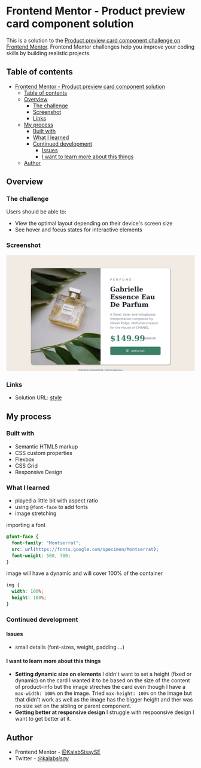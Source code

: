 # Frontend Mentor - Product preview card component solution

This is a solution to the [Product preview card component challenge on Frontend Mentor](https://www.frontendmentor.io/challenges/product-preview-card-component-GO7UmttRfa). Frontend Mentor challenges help you improve your coding skills by building realistic projects.

## Table of contents

- [Frontend Mentor - Product preview card component solution](#frontend-mentor---product-preview-card-component-solution)
  - [Table of contents](#table-of-contents)
  - [Overview](#overview)
    - [The challenge](#the-challenge)
    - [Screenshot](#screenshot)
    - [Links](#links)
  - [My process](#my-process)
    - [Built with](#built-with)
    - [What I learned](#what-i-learned)
    - [Continued development](#continued-development)
      - [Issues](#issues)
      - [I want to learn more about this things](#i-want-to-learn-more-about-this-things)
  - [Author](#author)

## Overview

### The challenge

Users should be able to:

- View the optimal layout depending on their device's screen size
- See hover and focus states for interactive elements

### Screenshot

![screenshot](./screenshot_wide_final.png)

### Links

- Solution URL: [style](../product-preview-card-component-main/style.css)

## My process

### Built with

- Semantic HTML5 markup
- CSS custom properties
- Flexbox
- CSS Grid
- Responsive Design

### What I learned

- played a little bit with aspect ratio
- using `@font-face` to add fonts
- image stretching

importing a font

```css
@font-face {
  font-family: "Montserrat";
  src: url(https://fonts.google.com/specimen/Montserrat);
  font-weight: 500, 700;
}
```

image will have a dynamic and will cover 100% of the container

```css
img {
  width: 100%;
  height: 100%;
}
```

### Continued development

#### Issues

- small details (font-sizes, weight, padding ...)

#### I want to learn more about this things

- **Setting dynamic size on elements**
  I didn't want to set a height (fixed or dynamic) on the card I wanted it to be based on the size of the content of product-info but the image streches the card even though I have a `max-width: 100%` on the image.
  Tried `max-height: 100%` on the image but that didn't work as well as the image has the bigger height and ther was no size set on the sibling or parent component.
- **Getting better at responsive design**
  I struggle with respoonsive design I want to get better at it.

## Author

- Frontend Mentor - [@KalabSisaySE](https://www.frontendmentor.io/profile/KalabSisaySE)
- Twitter - [@kalab*sisay*](https://www.twitter.com/kalab_sisay_)
